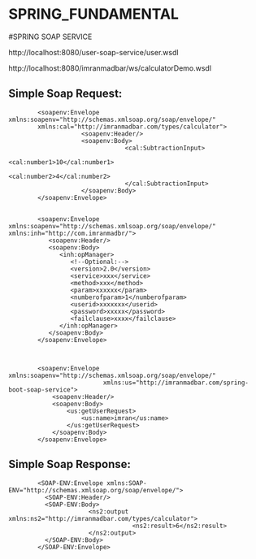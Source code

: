 # SPRING_FUNDAMENTAL



#SPRING SOAP SERVICE




http://localhost:8080/user-soap-service/user.wsdl

http://localhost:8080/imranmadbar/ws/calculatorDemo.wsdl



Simple Soap Request:
--------------------------------------

            <soapenv:Envelope xmlns:soapenv="http://schemas.xmlsoap.org/soap/envelope/" 
            xmlns:cal="http://imranmadbar.com/types/calculator">
                        <soapenv:Header/>
                        <soapenv:Body>
                                    <cal:SubtractionInput>
                                                <cal:number1>10</cal:number1>
                                                <cal:number2>4</cal:number2>
                                    </cal:SubtractionInput>
                        </soapenv:Body>
            </soapenv:Envelope>


            <soapenv:Envelope xmlns:soapenv="http://schemas.xmlsoap.org/soap/envelope/" xmlns:inh="http://com.imranmadbr/">
               <soapenv:Header/>
               <soapenv:Body>
                  <inh:opManager>
                     <!--Optional:-->
                     <version>2.0</version>
                     <service>xxx</service>
                     <method>xxx</method>
                     <param>xxxxxx</param>
                     <numberofparam>1</numberofparam>
                     <userid>xxxxxxx</userid>
                     <password>xxxxx</password>
                     <failclause>xxxx</failclause>
                  </inh:opManager>
               </soapenv:Body>
            </soapenv:Envelope>



            <soapenv:Envelope xmlns:soapenv="http://schemas.xmlsoap.org/soap/envelope/"
                              xmlns:us="http://imranmadbar.com/spring-boot-soap-service">
                <soapenv:Header/>
                <soapenv:Body>
                    <us:getUserRequest>
                        <us:name>imran</us:name>
                    </us:getUserRequest>
                </soapenv:Body>
            </soapenv:Envelope>


		
Simple Soap Response:
-------------------------------------

            <SOAP-ENV:Envelope xmlns:SOAP-ENV="http://schemas.xmlsoap.org/soap/envelope/">
              <SOAP-ENV:Header/>
              <SOAP-ENV:Body>
                          <ns2:output xmlns:ns2="http://imranmadbar.com/types/calculator">
                                      <ns2:result>6</ns2:result>
                          </ns2:output>
              </SOAP-ENV:Body>
            </SOAP-ENV:Envelope>
